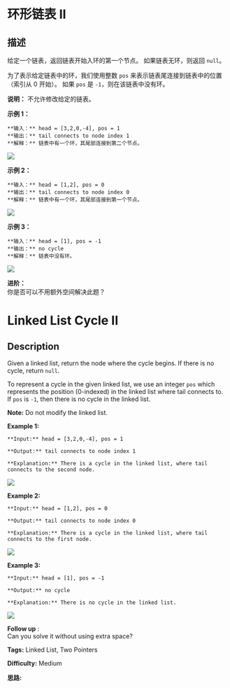 # 环形链表 II

## 描述

给定一个链表，返回链表开始入环的第一个节点。 如果链表无环，则返回 `null`。

为了表示给定链表中的环，我们使用整数 `pos` 来表示链表尾连接到链表中的位置（索引从 0 开始）。 如果 `pos` 是 `-1`，则在该链表中没有环。

**说明：** 不允许修改给定的链表。



**示例 1：**

    
    
    **输入：** head = [3,2,0,-4], pos = 1
    **输出：** tail connects to node index 1
    **解释：** 链表中有一个环，其尾部连接到第二个节点。
    

![](https://assets.leetcode-cn.com/aliyun-lc-upload/uploads/2018/12/07/circularlinkedlist.png)

**示例  2：**

    
    
    **输入：** head = [1,2], pos = 0
    **输出：** tail connects to node index 0
    **解释：** 链表中有一个环，其尾部连接到第一个节点。
    

![](https://assets.leetcode-cn.com/aliyun-lc-upload/uploads/2018/12/07/circularlinkedlist_test2.png)

**示例 3：**

    
    
    **输入：** head = [1], pos = -1
    **输出：** no cycle
    **解释：** 链表中没有环。
    

![](https://assets.leetcode-cn.com/aliyun-lc-upload/uploads/2018/12/07/circularlinkedlist_test3.png)



**进阶：**  
你是否可以不用额外空间解决此题？



# Linked List Cycle II

## Description



Given a linked list, return the node where the cycle begins. If there is no cycle, return `null`.

To represent a cycle in the given linked list, we use an integer `pos` which represents the position (0-indexed) in the linked list where tail connects to. If `pos` is `-1`, then there is no cycle in the linked list.

**Note:** Do not modify the linked list.



**Example 1:**

    
    
    **Input:** head = [3,2,0,-4], pos = 1
    **Output:** tail connects to node index 1
    **Explanation:** There is a cycle in the linked list, where tail connects to the second node.
    

![](https://assets.leetcode.com/uploads/2018/12/07/circularlinkedlist.png)

**Example 2:**

    
    
    **Input:** head = [1,2], pos = 0
    **Output:** tail connects to node index 0
    **Explanation:** There is a cycle in the linked list, where tail connects to the first node.
    

![](https://assets.leetcode.com/uploads/2018/12/07/circularlinkedlist_test2.png)

**Example 3:**

    
    
    **Input:** head = [1], pos = -1
    **Output:** no cycle
    **Explanation:** There is no cycle in the linked list.
    

![](https://assets.leetcode.com/uploads/2018/12/07/circularlinkedlist_test3.png)



**Follow up** :  
Can you solve it without using extra space?


**Tags:** Linked List, Two Pointers

**Difficulty:** Medium

**思路:**
